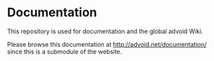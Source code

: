 Documentation
=============

This repository is used for documentation and the global advoid Wiki.

Please browse this documentation at http://advoid.net/documentation/ since this is a submodule of the website.
